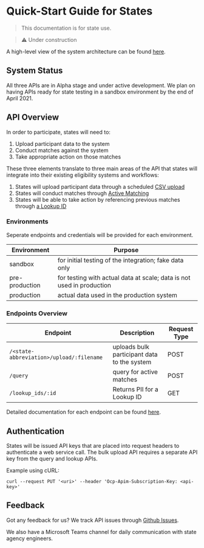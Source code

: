 # Quick-Start Guide for States

> This documentation is for state use.

> ⚠️  Under construction

A high-level view of the system architecture can be found [here](../README.md).

## System Status

All three APIs are in Alpha stage and under active development. We plan on having APIs ready for state testing in a sandbox environment by the end of April 2021.

## API Overview

In order to participate, states will need to:

1. Upload participant data to the system
1. Conduct matches against the system
1. Take appropriate action on those matches

These three elements translate to three main areas of the API that states will integrate into their existing eligibility systems and workflows:

1. States will upload participant data through a scheduled [CSV upload](../etl/README.md)
2. States will conduct matches through [Active Matching](../match/README.md)
3. States will be able to take action by referencing previous matches through [a Lookup ID](./openapi/generated/duplicate-participation-api/openapi.md#Lookup)

### Environments

Seperate endpoints and credentials will be provided for each environment.

| Environment | Purpose |
|---|---|
| sandbox | for initial testing of the integration; fake data only |
| pre-production | for testing with actual data at scale; data is not used in production |
| production | actual data used in the production system |

### Endpoints Overview

| Endpoint | Description | Request Type |
|---|---|---|
| `/<state-abbreviation>/upload/:filename` | uploads bulk participant data to the system | POST |
| `/query` | query for active matches | POST |
| `/lookup_ids/:id` | Returns PII for a Lookup ID | GET |

Detailed documentation for each endpoint can be found [here](./openapi/generated/duplicate-participation-api/openapi.md).

## Authentication

States will be issued API keys that are placed into request headers to authenticate a web service call. The bulk upload API requires a separate API key from the query and lookup APIs.

Example using cURL:

```
curl --request PUT '<uri>' --header 'Ocp-Apim-Subscription-Key: <api-key>'
```

## Feedback

Got any feedback for us? We track API issues through [Github Issues](https://github.com/18F/piipan/issues).

We also have a Microsoft Teams channel for daily communication with state agency engineers.


